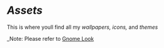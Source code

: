 # *Assets* 

This is where youll find all my *wallpapers, icons,* and *themes*

_Note: Please refer to [Gnome Look](https://www.gnome-look.org/browse?ord=rating)